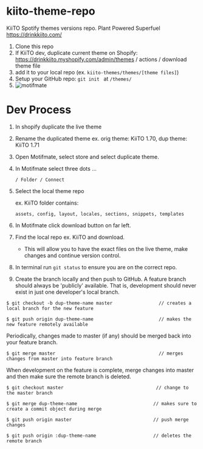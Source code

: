 # kiito-theme-repo

KiiTO Spotify themes versions repo.
Plant Powered Superfuel https://drinkkiito.com/

1) Clone this repo
2) If KiiTO dev, duplicate current theme on Shopify: https://drinkkiito.myshopify.com/admin/themes / actions / download theme file
3) add it to your local repo (ex. ```kiito-themes/themes/[theme files]```)
4) Setup your GitHub repo: ```git init ``` at ```/themes/```
5) ![motifmate](https://i.ibb.co/HngWHhs/connect-motifmate-to-local-repo.png)

# Dev Process

1) In shopify duplicate the live theme
2) Rename the duplicated theme ex. orig theme: KiiTO 1.70, dup theme: KiiTO 1.71
3) Open Motifmate, select store and select duplicate theme.
4) In Motifmate select three dots ... 

    `/ Folder / Connect`

5) Select the local theme repo 

    ex. KiiTO folder contains:

    `assets, config, layout, locales, sections, snippets, templates`

6) In Motifmate click download button on far left.
7) Find the local repo ex. KiiTO and download.
    - This will allow you to have the exact files on the live theme, make changes and continue version control.
8) In terminal run `git status` to ensure you are on the correct repo.
9) Create the branch locally and then push to GitHub. A feature branch should always be 'publicly' available. That is, development should never exist in just one developer's local branch.

```
$ git checkout -b dup-theme-name master                 // creates a local branch for the new feature
```

```
$ git push origin dup-theme-name                        // makes the new feature remotely available
```

Periodically, changes made to master (if any) should be merged back into your feature branch.

```
$ git merge master                                      // merges changes from master into feature branch
```

When development on the feature is complete, merge changes into master and then make sure the remote branch is deleted.

```
$ git checkout master                                  // change to the master branch
``` 

```
$ git merge dup-theme-name                            // makes sure to create a commit object during merge
```

```
$ git push origin master                              // push merge changes
```

```
$ git push origin :dup-theme-name                     // deletes the remote branch
```